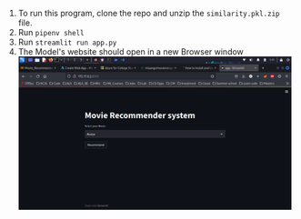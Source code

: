 1. To run this program, clone the repo and unzip the `similarity.pkl.zip` file. 
2. Run `pipenv shell`
3. Run `streamlit run app.py`
4. The Model's website should open in a new Browser window
![Movie image](image.png)
